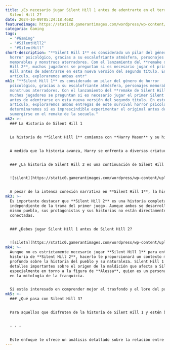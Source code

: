 ```yaml
---
title: ¿Es necesario jugar Silent Hill 1 antes de adentrarte en el terror de
  Silent Hill 2?
date: 2024-10-09T05:24:18.468Z
featuredimage: https://static0.gamerantimages.com/wordpress/wp-content/uploads/2024/10/do-you-need-to-play-silent-hill-1-before-silent-hill-2-2.jpg?q=49&fit=crop&w=1140&h=&dpr=2
categoria: Gaming
tags:
  - "#Gaming"
  - "#SilentHill2"
  - "#SilentHill"
short-description: "**Silent Hill 1** es considerado un pilar del género de
  horror psicológico, gracias a su escalofriante atmósfera, personajes
  memorables y monstruos aterradores. Con el lanzamiento del **remake de Silent
  Hill 2**, muchos jugadores se preguntan si es necesario jugar el primer Silent
  Hill antes de adentrarse en esta nueva versión del segundo título. En este
  artículo, exploraremos ambas entr"
mk1: "**Silent Hill 1** es considerado un pilar del género de horror
  psicológico, gracias a su escalofriante atmósfera, personajes memorables y
  monstruos aterradores. Con el lanzamiento del **remake de Silent Hill 2**,
  muchos jugadores se preguntan si es necesario jugar el primer Silent Hill
  antes de adentrarse en esta nueva versión del segundo título. En este
  artículo, exploraremos ambas entregas de este survival horror psicológico y
  determinaremos si es imprescindible experimentar el original antes de
  sumergirse en el remake de la secuela."
mk2: >-
  ### La Historia de Silent Hill 1


  La historia de **Silent Hill 1** comienza con **Harry Mason** y su hija **Cheryl Mason** mientras viajan al misterioso pueblo de Silent Hill. Durante el trayecto, Harry pierde el control del coche al intentar esquivar a una niña en medio de la carretera, lo que provoca un accidente y su desmayo. Al despertar, Harry descubre que su hija ha desaparecido y se adentra en el pueblo en su búsqueda, lo que da inicio a una cadena de eventos que lo llevarán a enfrentarse a los horrores de Silent Hill.


  A medida que la historia avanza, Harry se enfrenta a diversas criaturas monstruosas y descubre el oscuro secreto detrás del culto que domina el pueblo. La trama culmina con la revelación de que **Cheryl** es en realidad una parte de **Alessa**, una joven destinada a convertirse en el recipiente del dios demoníaco del culto. Tras la unión de Cheryl y Alessa, nace el **Incubus**, el enemigo final que Harry debe derrotar. Después de vencerlo, Alessa entrega a Harry una versión recién nacida de sí misma, a la que Harry decide criar como su hija, dándole el nombre de **Heather Mason**.


  ### ¿La historia de Silent Hill 2 es una continuación de Silent Hill 1?


  ![silent](https://static0.gamerantimages.com/wordpress/wp-content/uploads/2024/10/should-you-play-silent-hill-1-before-silent-hill-2.jpg?q=49&fit=crop&w=825&dpr=2 "silent")


  A pesar de la intensa conexión narrativa en **Silent Hill 1**, la historia de **Silent Hill 2** no continúa directamente los eventos del primer juego. El protagonista de Silent Hill 2 es **James Sunderland**, quien recibe una carta de su esposa fallecida invitándolo a buscarla en Silent Hill. Sin revelar demasiados spoilers, la trama de Silent Hill 2 se centra en James y su lucha interna mientras atraviesa el pueblo enfrentándose a sus propios demonios personales.
mk3: >-
  Es importante destacar que **Silent Hill 2** es una historia completamente
  independiente de la trama del primer juego. Aunque ambos se desarrollan en el
  mismo pueblo, sus protagonistas y sus historias no están directamente
  conectadas.


  ### ¿Debes jugar Silent Hill 1 antes de Silent Hill 2?


  ![siletn](https://static0.gamerantimages.com/wordpress/wp-content/uploads/2024/10/silent-hill-2-monster-in-the-fog.jpg?q=49&fit=crop&w=825&dpr=2 "silent")
mk4: >-
  Aunque no es estrictamente necesario jugar **Silent Hill 1** para entender la
  historia de **Silent Hill 2**, hacerlo te proporcionará un contexto más
  profundo sobre la historia del pueblo y su naturaleza. Silent Hill 1 explora
  detalles importantes sobre el origen de la maldición que afecta a Silent Hill,
  especialmente en torno a la figura de **Alessa**, quien es un personaje clave
  en la mitología de la franquicia.


  Si estás interesado en comprender mejor el trasfondo y el lore del pueblo de Silent Hill, definitivamente vale la pena jugar **Silent Hill 1**. Sin embargo, los jugadores pueden comenzar directamente con **Silent Hill 2** y disfrutar plenamente de su trama sin necesidad de jugar el primer juego.
mk5: >-
  ### ¿Qué pasa con Silent Hill 3?


  Para aquellos que disfruten de la historia de Silent Hill 1 y estén buscando una verdadera secuela narrativa, el juego que deberían jugar es **Silent Hill 3**, ya que este continúa directamente la historia de Harry y Heather Mason, retomando la trama que quedó abierta en el primer título.


  - - -


  Este enfoque te ofrece un análisis detallado sobre la relación entre Silent Hill 1 y 2, con recomendaciones claras para los jugadores sobre si deben experimentar el primer juego antes de sumergirse en el remake del segundo.
---
```

